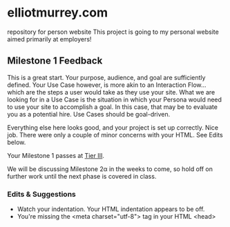 # elliotmurrey.com
repository for person website
This project is going to my personal website aimed primarily at employers!

## Milestone 1 Feedback 
This is a great start. Your purpose, audience, and goal are sufficiently defined. Your Use Case however, is more akin to an Interaction Flow... which are the steps a user would take as they use your site. What we are looking for in a Use Case is the situation in which your Persona would need to use your site to accomplish a goal. In this case, that may be to evaluate you as a potential hire. Use Cases should be goal-driven.

Everything else here looks good, and your project is set up correctly. Nice job. There were only a couple of minor concerns with your HTML. See Edits below.

Your Milestone 1 passes at [Tier III](https://bootcamp-coders.cnm.edu/projects/personal/rubric/).

We will be discussing Milestone 2&alpha; in the weeks to come, so hold off on further work until the next phase is covered in class.

### Edits &amp; Suggestions
- Watch your indentation. Your HTML indentation appears to be off.
- You're missing the &lt;meta charset="utf-8"&gt; tag in your HTML &lt;head&gt;
